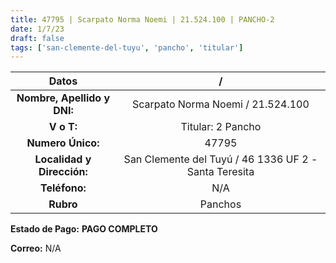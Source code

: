```yaml
---
title: 47795 | Scarpato Norma Noemi | 21.524.100 | PANCHO-2
date: 1/7/23
draft: false
tags: ['san-clemente-del-tuyu', 'pancho', 'titular']
---
```


|          **Datos**          |                           /                           |
|:---------------------------:|:-----------------------------------------------------:|
| **Nombre, Apellido y DNI:** |           Scarpato Norma Noemi / 21.524.100           |
|          **V o T:**         |                   Titular: 2 Pancho                   |
|      **Numero Único:**      |                         47795                         |
|  **Localidad y Dirección:** | San Clemente del Tuyú / 46 1336 UF 2 - Santa Teresita |
|        **Teléfono:**        |                          N/A                          |
|          **Rubro**          |                        Panchos                        |

**Estado de Pago:** **PAGO COMPLETO**

**Correo:** N/A
